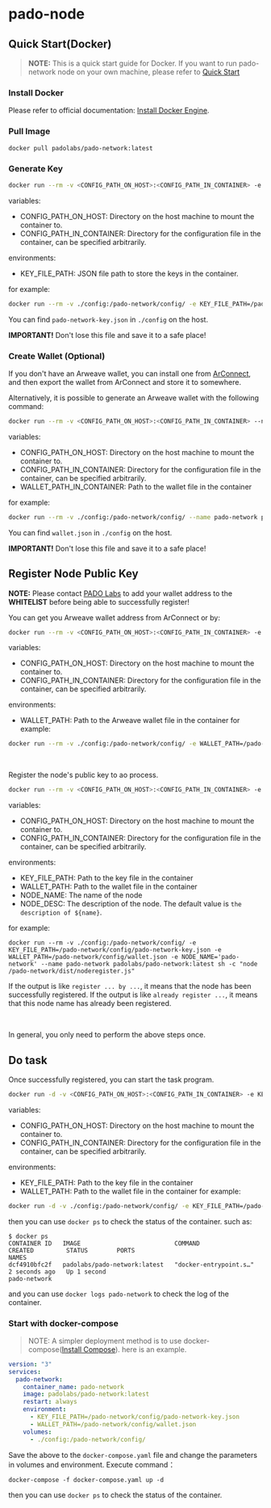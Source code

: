 # pado-node
## Quick Start(Docker)
> **NOTE:** This is a quick start guide for Docker. If you want to run pado-network node on your own machine, please refer to [Quick Start](./README.md)

### Install Docker
Please refer to official documentation: [Install Docker Engine](https://docs.docker.com/engine/install/).

### Pull Image
```shell
docker pull padolabs/pado-network:latest
```

### Generate Key
```sh
docker run --rm -v <CONFIG_PATH_ON_HOST>:<CONFIG_PATH_IN_CONTAINER> -e KEY_FILE_PATH=<KEY_FILE_PATH_IN_CONTAINER> --name <CONTAINER_NAME> padolabs/pado-network:latest sh -c "node /pado-network/dist/keygen.js"
```
variables:
- CONFIG_PATH_ON_HOST: Directory on the host machine to mount the container to.
- CONFIG_PATH_IN_CONTAINER: Directory for the configuration file in the container, can be specified arbitrarily.

environments:
- KEY_FILE_PATH: JSON file path to store the keys in the container.

for example:
```sh
docker run --rm -v ./config:/pado-network/config/ -e KEY_FILE_PATH=/pado-network/config/pado-network-key.json --name pado-network padolabs/pado-network:latest sh -c "node /pado-network/dist/keygen.js"
```
You can find `pado-network-key.json` in `./config` on the host.

**IMPORTANT!** Don't lose this file and save it to a safe place!


### Create Wallet (Optional)

If you don't have an Arweave wallet, you can install one from [ArConnect](https://www.arconnect.io/download), and then export the wallet from ArConnect and store it to somewhere.

Alternatively, it is possible to generate an Arweave wallet with the following command:

```sh
docker run --rm -v <CONFIG_PATH_ON_HOST>:<CONFIG_PATH_IN_CONTAINER> --name pado-network padolabs/pado-network:latest sh -c "node -e \"require('arweave').init({}).wallets.generate().then(JSON.stringify).then(console.log.bind(console))\" > ${WALLET_PATH_IN_CONTAINER}"
```

variables:
- CONFIG_PATH_ON_HOST: Directory on the host machine to mount the container to.
- CONFIG_PATH_IN_CONTAINER: Directory for the configuration file in the container, can be specified arbitrarily.
- WALLET_PATH_IN_CONTAINER: Path to the wallet file in the container

for example:
```sh
docker run --rm -v ./config:/pado-network/config/ --name pado-network padolabs/pado-network:latest sh -c "node -e \"require('arweave').init({}).wallets.generate().then(JSON.stringify).then(console.log.bind(console))\" > /pado-network/config/wallet.json"
```
You can find `wallet.json` in `./config` on the host.

**IMPORTANT!** Don't lose this file and save it to a safe place!

## Register Node Public Key


**NOTE:** Please contact [PADO Labs](https://discord.gg/YxJftNRxhh) to add your wallet address to the **WHITELIST** before being able to successfully register!

You can get you Arweave wallet address from ArConnect or by:

```sh
docker run --rm -v <CONFIG_PATH_ON_HOST>:<CONFIG_PATH_IN_CONTAINER> -e WALLET_PATH=<WALLET_PATH_IN_CONTAINER> --name pado-network padolabs/pado-network:latest sh -c "node /pado-network/dist/getwalletaddress.js"
```
variables:
- CONFIG_PATH_ON_HOST: Directory on the host machine to mount the container to.
- CONFIG_PATH_IN_CONTAINER: Directory for the configuration file in the container, can be specified arbitrarily.

environments:
- WALLET_PATH: Path to the Arweave wallet file in the container
for example:
```sh
docker run --rm -v ./config:/pado-network/config/ -e WALLET_PATH=/pado-network/config/wallet.json --name pado-network padolabs/pado-network:latest sh -c "node /pado-network/dist/getwalletaddress.js"
```

<br/>

Register the node's public key to ao process.


```sh
docker run --rm -v <CONFIG_PATH_ON_HOST>:<CONFIG_PATH_IN_CONTAINER> -e KEY_FILE_PATH=<KEY_FILE_PATH_IN_CONTAINER> -e WALLET_PATH=<WALLET_PATH_IN_CONTAINER> -e NODE_NAME='<PADO_NETWORK_NODE_NAME>' [-e NODE_DESC=<PADO_NETWORK_NODE_DESC>] --name pado-network padolabs/pado-network:latest sh -c "node /pado-network/dist/noderegister.js"
```
variables:
- CONFIG_PATH_ON_HOST: Directory on the host machine to mount the container to.
- CONFIG_PATH_IN_CONTAINER: Directory for the configuration file in the container, can be specified arbitrarily.

environments:
- KEY_FILE_PATH: Path to the key file in the container
- WALLET_PATH: Path to the wallet file in the container
- NODE_NAME: The name of the node
- NODE_DESC: The description of the node. The default value is `the description of ${name}`.

for example:
```shell
docker run --rm -v ./config:/pado-network/config/ -e KEY_FILE_PATH=/pado-network/config/pado-network-key.json -e WALLET_PATH=/pado-network/config/wallet.json -e NODE_NAME='pado-network' --name pado-network padolabs/pado-network:latest sh -c "node /pado-network/dist/noderegister.js"
```

If the output is like `register ... by ...`, it means that the node has been successfully registered. If the output is like `already register ...`, it means that this node name has already been registered.

<br/>

In general, you only need to perform the above steps once.


## Do task

Once successfully registered, you can start the task program.
```sh
docker run -d -v <CONFIG_PATH_ON_HOST>:<CONFIG_PATH_IN_CONTAINER> -e KEY_FILE_PATH=<KEY_FILE_PATH_IN_CONTAINER> -e WALLET_PATH=<WALLET_PATH_IN_CONTAINER>  --name pado-network --restart always padolabs/pado-network:latest
```
variables:
- CONFIG_PATH_ON_HOST: Directory on the host machine to mount the container to.
- CONFIG_PATH_IN_CONTAINER: Directory for the configuration file in the container, can be specified arbitrarily.

environments:
- KEY_FILE_PATH: Path to the key file in the container
- WALLET_PATH: Path to the wallet file in the container
for example:
```sh
docker run -d -v ./config:/pado-network/config/ -e KEY_FILE_PATH=/pado-network/config/pado-network-key.json -e WALLET_PATH=/pado-network/config/wallet.json  --name pado-network --restart always padolabs/pado-network:latest
```
then you can use `docker ps` to check the status of the container. such as:
```shell
$ docker ps
CONTAINER ID   IMAGE                          COMMAND                   CREATED         STATUS        PORTS                                                         NAMES
dcf4910bfc2f   padolabs/pado-network:latest   "docker-entrypoint.s…"   2 seconds ago   Up 1 second                                                                 pado-network
```
and you can use `docker logs pado-network` to check the log of the container.

### Start with docker-compose

> NOTE: A simpler deployment method is to use docker-compose([Install Compose](https://docs.docker.com/compose/install/standalone/)). here is an example.

```yaml
version: "3"
services:
  pado-network:
    container_name: pado-network
    image: padolabs/pado-network:latest
    restart: always
    environment:
      - KEY_FILE_PATH=/pado-network/config/pado-network-key.json
      - WALLET_PATH=/pado-network/config/wallet.json
    volumes:
      - ./config:/pado-network/config/
```
Save the above to the `docker-compose.yaml` file and change the parameters in volumes and environment. Execute command：
```shell
docker-compose -f docker-compose.yaml up -d
```
then you can use `docker ps` to check the status of the container. 

